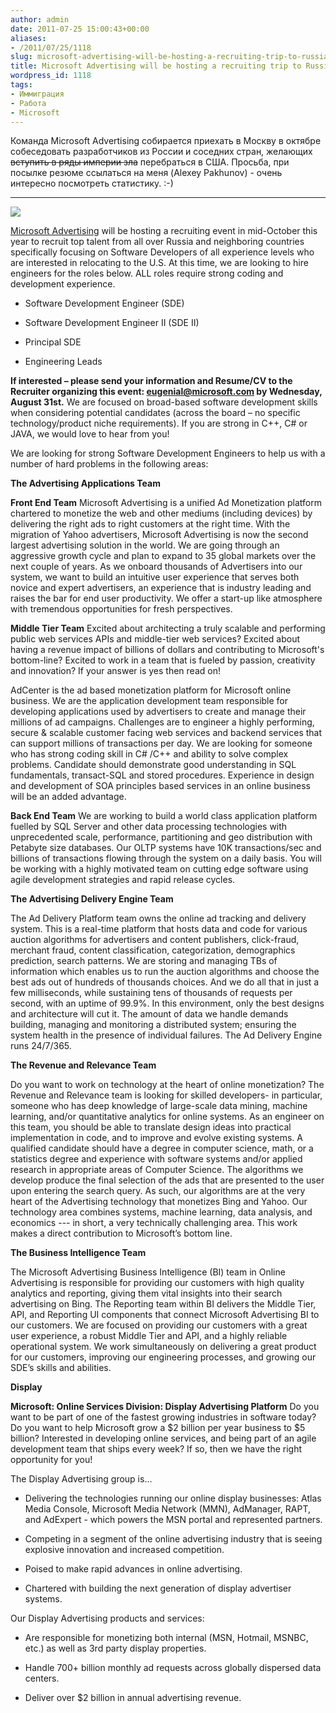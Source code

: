 ```yaml
---
author: admin
date: 2011-07-25 15:00:43+00:00
aliases:
- /2011/07/25/1118
slug: microsoft-advertising-will-be-hosting-a-recruiting-trip-to-russia
title: Microsoft Advertising will be hosting a recruiting trip to Russia
wordpress_id: 1118
tags:
- Иммиграция
- Работа
- Microsoft
---
```


Команда Microsoft Advertising собирается приехать в Москву в октябре собеседовать разработчиков из России и соседних стран, желающих <del>вступить в ряды империи зла</del> перебраться в США. Просьба, при посылке резюме ссылаться на меня (Alexey Pakhunov) - очень интересно посмотреть статистику. :-)

* * *

[![](/2011/07/Microsoft-Advertising.png)](http://advertising.microsoft.com/)

[Microsoft Advertising](http://advertising.microsoft.com/) will be hosting a recruiting event in mid-October this year to recruit top talent from all over Russia and neighboring countries specifically focusing on Software Developers of all experience levels who are interested in relocating to the U.S. At this time, we are looking to hire engineers for the roles below. ALL roles require strong coding and development experience. 

  * Software Development Engineer (SDE)

  * Software Development Engineer II (SDE II)

  * Principal SDE

  * Engineering Leads 

**If interested – please send your information and Resume/CV to the Recruiter organizing this event: [eugenial@microsoft.com](mailto:eugenial@microsoft.com) by Wednesday, August 31st.** We are focused on broad-based software development skills when considering potential candidates (across the board – no specific technology/product niche requirements). If you are strong in C++, C# or JAVA, we would love to hear from you!

We are looking for strong Software Development Engineers to help us with a number of hard problems in the following areas:

**The Advertising Applications Team**

**Front End Team**
Microsoft Advertising is a unified Ad Monetization platform chartered to monetize the web and other mediums (including devices) by delivering the right ads to right customers at the right time. With the migration of Yahoo advertisers, Microsoft Advertising is now the second largest advertising solution in the world. We are going through an aggressive growth cycle and plan to expand to 35 global markets over the next couple of years. As we onboard thousands of Advertisers into our system, we want to build an intuitive user experience that serves both novice and expert advertisers, an experience that is industry leading and raises the bar for end user productivity. We offer a start-up like atmosphere with tremendous opportunities for fresh perspectives.

**Middle Tier Team**
Excited about architecting a truly scalable and performing public web services APIs and middle-tier web services? Excited about having a revenue impact of billions of dollars and contributing to Microsoft's bottom-line? Excited to work in a team that is fueled by passion, creativity and innovation? If your answer is yes then read on!

AdCenter is the ad based monetization platform for Microsoft online business. We are the application development team responsible for developing applications used by advertisers to create and manage their millions of ad campaigns. Challenges are to engineer a highly performing, secure & scalable customer facing web services and backend services that can support millions of transactions per day. We are looking for someone who has strong coding skill in C# /C++ and ability to solve complex problems. Candidate should demonstrate good understanding in SQL fundamentals, transact-SQL and stored procedures. Experience in design and development of SOA principles based services in an online business will be an added advantage.

**Back End Team**
We are working to build a world class application platform fuelled by SQL Server and other data processing technologies with unprecedented scale, performance, partitioning and geo distribution with Petabyte size databases. Our OLTP systems have 10K transactions/sec and billions of transactions flowing through the system on a daily basis. You will be working with a highly motivated team on cutting edge software using agile development strategies and rapid release cycles. 

**The Advertising Delivery Engine Team**

The Ad Delivery Platform team owns the online ad tracking and delivery system. This is a real-time platform that hosts data and code for various auction algorithms for advertisers and content publishers, click-fraud, merchant fraud, content classification, categorization, demographics prediction, search patterns. We are storing and managing TBs of information which enables us to run the auction algorithms and choose the best ads out of hundreds of thousands choices. And we do all that in just a few milliseconds, while sustaining tens of thousands of requests per second, with an uptime of 99.9%. In this environment, only the best designs and architecture will cut it. The amount of data we handle demands building, managing and monitoring a distributed system; ensuring the system health in the presence of individual failures. The Ad Delivery Engine runs 24/7/365. 

**The Revenue and Relevance Team**

Do you want to work on technology at the heart of online monetization? The Revenue and Relevance team is looking for skilled developers- in particular, someone who has deep knowledge of large-scale data mining, machine learning, and/or quantitative analytics for online systems. As an engineer on this team, you should be able to translate design ideas into practical implementation in code, and to improve and evolve existing systems. A qualified candidate should have a degree in computer science, math, or a statistics degree and experience with software systems and/or applied research in appropriate areas of Computer Science. The algorithms we develop produce the final selection of the ads that are presented to the user upon entering the search query. As such, our algorithms are at the very heart of the Advertising technology that monetizes Bing and Yahoo. Our technology area combines systems, machine learning, data analysis, and economics --- in short, a very technically challenging area. This work makes a direct contribution to Microsoft’s bottom line.

**The Business Intelligence Team**

The Microsoft Advertising Business Intelligence (BI) team in Online Advertising is responsible for providing our customers with high quality analytics and reporting, giving them vital insights into their search advertising on Bing. The Reporting team within BI delivers the Middle Tier, API, and Reporting UI components that connect Microsoft Advertising BI to our customers. We are focused on providing our customers with a great user experience, a robust Middle Tier and API, and a highly reliable operational system. We work simultaneously on delivering a great product for our customers, improving our engineering processes, and growing our SDE’s skills and abilities. 

**Display**

**Microsoft: Online Services Division: Display Advertising Platform**
Do you want to be part of one of the fastest growing industries in software today?  Do you want to help Microsoft grow a $2 billion per year business to $5 billion?  Interested in developing online services, and being part of an agile development team that ships every week?  If so, then we have the right opportunity for you!

The Display Advertising group is…

  * Delivering the technologies running our online display businesses: Atlas Media Console, Microsoft Media Network (MMN), AdManager, RAPT, and AdExpert - which powers the MSN portal and represented partners.

  * Competing in a segment of the online advertising industry that is seeing explosive innovation and increased competition.

  * Poised to make rapid advances in online advertising.

  * Chartered with building the next generation of display advertiser systems.

Our Display Advertising products and services:

  * Are responsible for monetizing both internal (MSN, Hotmail, MSNBC, etc.) as well as 3rd party display properties.

  * Handle 700+ billion monthly ad requests across globally dispersed data centers.

  * Deliver over $2 billion in annual advertising revenue.
